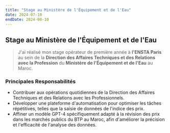 ```yaml
---
title: "Stage au Ministère de l'Équipement et de l'Eau"
date: 2024-07-10
endDate: 2024-08-10
---
```


## Stage au Ministère de l'Équipement et de l'Eau

> J'ai réalisé mon stage opérateur de première année à **l'ENSTA Paris** au sein de la **Direction des Affaires Techniques et des Relations avec la Profession** du **Ministère de l'Équipement et de l'Eau** au Maroc.

### Principales Responsabilités

- Contribuer aux opérations quotidiennes de la Direction des Affaires Techniques et des Relations avec les Professionnels.
- Développer une plateforme d'automatisation pour optimiser les tâches répétitives, telles que la saisie de données de l'indice des prix.
- Affiner un modèle GPT-4 spécifiquement adapté à la révision des prix dans les marchés publics du BTP au Maroc, afin d'améliorer la précision et l'efficacité de l'analyse des données.
